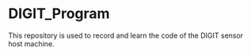 # DIGIT_Program
This repository is used to record and learn the code of the DIGIT sensor host machine.
